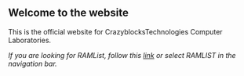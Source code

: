 ## Welcome to the website
This is the official website for CrazyblocksTechnologies Computer Laboratories.

*If you are looking for RAMList, follow this [link](/ramlist/) or select RAMLIST in the navigation bar.*
